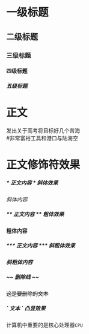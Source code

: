 # 一级标题
## 二级标题
### 三级标题
#### 四级标题
##### 五级标题

# 正文

发出关于高考将目标好几个苦海<br>
\#非常富裕工具和港口与陆海空

# 正文修饰符效果

##### \* 正文内容 \*  斜体效果
*斜体内容*
##### \*\* 正文内容 \*\* 粗体效果
**粗体内容**
##### \*\*\* 正文内容 \*\*\* 斜粗体效果
***斜粗体内容***
##### \~\~ 删除线 \~\~
~~这是要删除的文本~~
##### \` 文本 \` 凸显效果
计算机中重要的是核心处理器`CPU`

